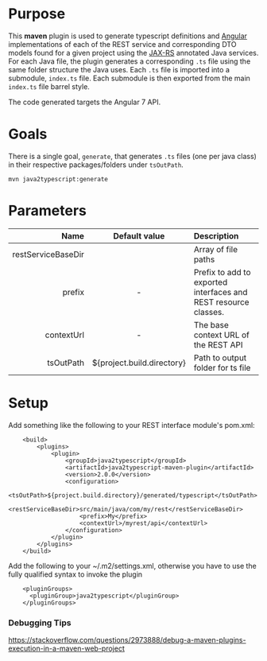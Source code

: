 # Purpose

This **maven** plugin is used to generate typescript definitions and [Angular](https://angular.io) implementations of each of the REST service and 
corresponding DTO models found for a given project using the [JAX-RS](https://jax-rs-spec.java.net/) annotated Java services.
For each Java file, the plugin generates a corresponding `.ts` file using the same folder structure the Java uses.
Each `.ts` file is imported into a submodule, `index.ts` file.  Each submodule is then exported from the main `index.ts` file barrel style.

The code generated targets the Angular 7 API.

# Goals

There is a single goal, `generate`, that generates `.ts` files (one per java class) in their respective packages/folders under 
`tsOutPath`.

```
mvn java2typescript:generate
```

# Parameters


| Name               | Default value              | Description                          |
|-------------------:|:--------------------------:|:-------------------------------------|
| restServiceBaseDir |                            | Array of file paths                  |
| prefix             |  -                         | Prefix to add to exported interfaces and REST resource classes.        |
| contextUrl         |  -                         | The base context URL of the REST API |
| tsOutPath          | ${project.build.directory} | Path to output folder for ts file    |


# Setup

Add something like the following to your REST interface module's pom.xml:

```
    <build>
        <plugins>
            <plugin>
                <groupId>java2typescript</groupId>
                <artifactId>java2typescript-maven-plugin</artifactId>
                <version>2.0.0</version>
                <configuration>
                    <tsOutPath>${project.build.directory}/generated/typescript</tsOutPath>
                    <restServiceBaseDir>src/main/java/com/my/rest</restServiceBaseDir>
                    <prefix>My</prefix>
                    <contextUrl>/myrest/api</contextUrl>
                </configuration>
            </plugin>
        </plugins>
    </build>
```    

Add the following to your ~/.m2/settings.xml, otherwise you have to use the fully qualified syntax to invoke the plugin 

```
    <pluginGroups> 
      <pluginGroup>java2typescript</pluginGroup> 
    </pluginGroups>
```


### Debugging Tips

https://stackoverflow.com/questions/2973888/debug-a-maven-plugins-execution-in-a-maven-web-project
